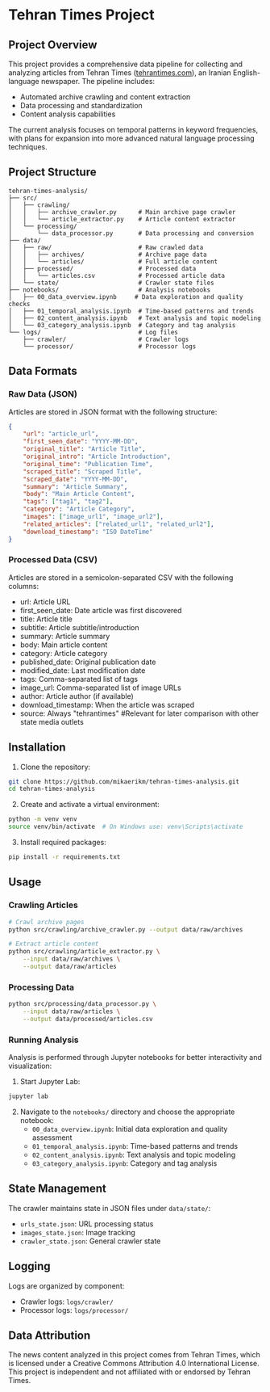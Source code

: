 # Tehran Times Project

## Project Overview

This project provides a comprehensive data pipeline for collecting and analyzing articles from Tehran Times ([tehrantimes.com](https://tehrantimes.com)), an Iranian English-language newspaper. The pipeline includes:

* Automated archive crawling and content extraction
* Data processing and standardization
* Content analysis capabilities

The current analysis focuses on temporal patterns in keyword frequencies, with plans for expansion into more advanced natural language processing techniques.

## Project Structure
```
tehran-times-analysis/
├── src/
│   ├── crawling/
│   │   ├── archive_crawler.py      # Main archive page crawler
│   │   └── article_extractor.py    # Article content extractor
│   └── processing/
│       └── data_processor.py       # Data processing and conversion
├── data/
│   ├── raw/                        # Raw crawled data
│   │   ├── archives/               # Archive page data
│   │   └── articles/               # Full article content
│   ├── processed/                  # Processed data
│   │   └── articles.csv            # Processed article data
│   └── state/                      # Crawler state files
├── notebooks/                      # Analysis notebooks
│   ├── 00_data_overview.ipynb     # Data exploration and quality checks
│   ├── 01_temporal_analysis.ipynb  # Time-based patterns and trends
│   ├── 02_content_analysis.ipynb   # Text analysis and topic modeling
│   └── 03_category_analysis.ipynb  # Category and tag analysis
└── logs/                           # Log files
    ├── crawler/                    # Crawler logs
    └── processor/                  # Processor logs
```

## Data Formats

### Raw Data (JSON)
Articles are stored in JSON format with the following structure:
```json
{
    "url": "article_url",
    "first_seen_date": "YYYY-MM-DD",
    "original_title": "Article Title",
    "original_intro": "Article Introduction",
    "original_time": "Publication Time",
    "scraped_title": "Scraped Title",
    "scraped_date": "YYYY-MM-DD",
    "summary": "Article Summary",
    "body": "Main Article Content",
    "tags": ["tag1", "tag2"],
    "category": "Article Category",
    "images": ["image_url1", "image_url2"],
    "related_articles": ["related_url1", "related_url2"],
    "download_timestamp": "ISO DateTime"
}
```

### Processed Data (CSV)
Articles are stored in a semicolon-separated CSV with the following columns:
- url: Article URL
- first_seen_date: Date article was first discovered
- title: Article title
- subtitle: Article subtitle/introduction
- summary: Article summary
- body: Main article content
- category: Article category
- published_date: Original publication date
- modified_date: Last modification date
- tags: Comma-separated list of tags
- image_url: Comma-separated list of image URLs
- author: Article author (if available)
- download_timestamp: When the article was scraped
- source: Always "tehrantimes" #Relevant for later comparison with other state media outlets

## Installation

1. Clone the repository:
```bash
git clone https://github.com/mikaerikm/tehran-times-analysis.git
cd tehran-times-analysis
```

2. Create and activate a virtual environment:
```bash
python -m venv venv
source venv/bin/activate  # On Windows use: venv\Scripts\activate
```

3. Install required packages:
```bash
pip install -r requirements.txt
```

## Usage

### Crawling Articles
```bash
# Crawl archive pages
python src/crawling/archive_crawler.py --output data/raw/archives

# Extract article content
python src/crawling/article_extractor.py \
    --input data/raw/archives \
    --output data/raw/articles
```

### Processing Data
```bash
python src/processing/data_processor.py \
    --input data/raw/articles \
    --output data/processed/articles.csv
```

### Running Analysis
Analysis is performed through Jupyter notebooks for better interactivity and visualization:

1. Start Jupyter Lab:
```bash
jupyter lab
```

2. Navigate to the `notebooks/` directory and choose the appropriate notebook:
   - `00_data_overview.ipynb`: Initial data exploration and quality assessment
   - `01_temporal_analysis.ipynb`: Time-based patterns and trends
   - `02_content_analysis.ipynb`: Text analysis and topic modeling
   - `03_category_analysis.ipynb`: Category and tag analysis

## State Management
The crawler maintains state in JSON files under `data/state/`:
- `urls_state.json`: URL processing status
- `images_state.json`: Image tracking
- `crawler_state.json`: General crawler state

## Logging
Logs are organized by component:
- Crawler logs: `logs/crawler/`
- Processor logs: `logs/processor/`

## Data Attribution
The news content analyzed in this project comes from Tehran Times, which is licensed under a Creative Commons Attribution 4.0 International License. This project is independent and not affiliated with or endorsed by Tehran Times.
